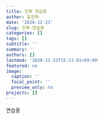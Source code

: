 ```yaml
---
title: 진짜 연습중
author: 윤진하
date: '2020-12-23'
slug: 진짜-연습중
categories: []
tags: []
subtitle: ''
summary: ''
authors: []
lastmod: '2020-12-23T15:21:01+09:00'
featured: no
image:
  caption: ''
  focal_point: ''
  preview_only: no
projects: []
---
```


연습중
